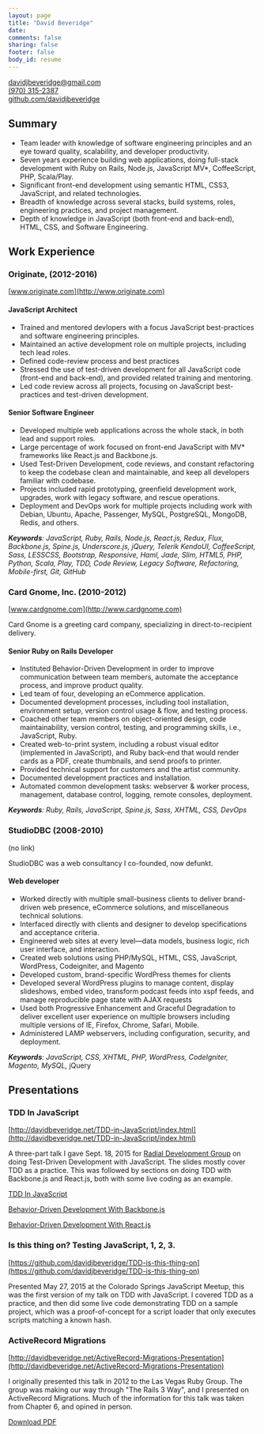 ```yaml
---
layout: page
title: "David Beveridge"
date:
comments: false
sharing: false
footer: false
body_id: resume
---
```


[davidjbeveridge@gmail.com](mailto:davidjbeveridge@gmail.com)<br />
[(970) 315-2387](tel:9703152387)<br />
[github.com/davidjbeveridge](https://github.com/davidjbeveridge)<br />

## Summary

- Team leader with knowledge of software engineering principles and an eye
  toward quality, scalability, and developer productivity.
- Seven years experience building web applications, doing full-stack development
  with Ruby on Rails, Node.js, JavaScript MV*, CoffeeScript, PHP, Scala/Play.
- Significant front-end development using semantic HTML, CSS3, JavaScript, and
  related technologies.
- Breadth of knowledge across several stacks, build systems, roles, engineering
  practices, and project management.
- Depth of knowledge in JavaScript (both front-end and back-end), HTML, CSS, and
  Software Engineering.

## Work Experience

### Originate, (2012-2016)
[www.originate.com](http://www.originate.com)

#### JavaScript Architect

- Trained and mentored devlopers with a focus JavaScript best-practices and
  software engineering principles.
- Maintained an active development role on multiple projects, including tech
  lead roles.
- Defined code-review process and best practices
- Stressed the use of test-driven development for all JavaScript code
  (front-end and back-end), and provided related training and mentoring.
- Led code review across all projects, focusing on JavaScript best-practices and
  test-driven development.

#### Senior Software Engineer

- Developed multiple web applications across the whole stack, in both lead and
  support roles.
- Large percentage of work focused on front-end JavaScript with MV* frameworks
  like React.js and Backbone.js.
- Used Test-Driven Development, code reviews, and constant refactoring to keep
  the codebase clean and maintainable, and keep all developers familiar with
  codebase.
- Projects included rapid prototyping, greenfield development work, upgrades,
  work with legacy software, and rescue operations.
- Deployment and DevOps work for multiple projects including work with Debian,
  Ubuntu, Apache, Passenger, MySQL, PostgreSQL, MongoDB, Redis, and others.

***Keywords**: JavaScript, Ruby, Rails, Node.js, React.js, Redux, Flux,
Backbone.js, Spine.js, Underscore.js, jQuery, Telerik KendoUI, CoffeeScript, Sass, LESSCSS,
Bootstrap, Responsive, Haml, Jade, Slim, HTML5, PHP, Python, Scala, Play, TDD, Code
Review, Legacy Software, Refactoring, Mobile-first, Git, GitHub*

### Card Gnome, Inc. (2010-2012)
[www.cardgnome.com](http://www.cardgnome.com)

Card Gnome is a greeting card company, specializing in direct-to-recipient delivery.

#### Senior Ruby on Rails Developer

- Instituted Behavior-Driven Development in order to improve communication
  between team members, automate the acceptance process, and improve product
  quality.
- Led team of four, developing an eCommerce application.
- Documented development processes, including tool installation, environment
  setup, version control usage & flow, and testing process.
- Coached other team members on object-oriented design, code maintainability,
  version control, testing, and programming  skills, i.e., JavaScript, Ruby.
- Created web-to-print system, including a robust visual editor (implemented in
  JavaScript), and Ruby back-end that would render cards as a PDF, create
  thumbnails, and send proofs to printer.
- Provided technical support for customers and the artist community.
- Documented development practices and installation.
- Automated common development tasks: webserver & worker process, management,
  database control, logging, remote consoles, deployment.

***Keywords**: Ruby, Rails, JavaScript, Spine.js, Sass, XHTML, CSS, DevOps*

### StudioDBC (2008-2010)
(no link)

StudioDBC was a web consultancy I co-founded, now defunkt.

#### Web developer

- Worked directly with multiple small-business clients to deliver brand-driven
  web presence, eCommerce solutions, and miscellaneous technical solutions.
- Interfaced directly with clients and designer to develop specifications and
  acceptance criteria.
- Engineered web sites at every level—data models, business logic, rich user
  interface, and interaction.
- Created web solutions using PHP/MySQL, HTML, CSS, JavaScript, WordPress,
  Codeigniter, and Magento
- Developed custom, brand-specific WordPress themes for clients
- Developed several WordPress plugins to manage content, display slideshows,
  embed video, transform podcast feeds into xspf feeds, and manage reproducible
  page state with AJAX requests
- Used both Progressive Enhancement and Graceful Degradation to deliver
  excellent user experience on multiple browsers including multiple versions of
  IE, Firefox, Chrome, Safari, Mobile.
- Administered LAMP webservers, including configuration, security, and
  deployment.

***Keywords**: JavaScript, CSS, XHTML, PHP, WordPress, CodeIgniter, Magento,
MySQL,*
jQuery

## Presentations

### TDD In JavaScript
[http://davidbeveridge.net/TDD-in-JavaScript/index.html](http://davidbeveridge.net/TDD-in-JavaScript/index.html)

A three-part talk I gave Sept. 18, 2015 for [Radial Development
Group](http://radialdevgroup.com/) on doing Test-Driven Development with
JavaScript. The slides mostly cover TDD as a practice. This was followed by
sections on doing TDD with Backbone.js and React.js, both with some live coding
as an example.

[TDD In JavaScript](http://davidbeveridge.net/TDD-in-JavaScript/index.html)

[Behavior-Driven Development With
Backbone.js](http://davidbeveridge.net/TDD-in-JavaScript/backbone-tdd.html)

[Behavior-Driven Development With
React.js](http://davidbeveridge.net/TDD-in-JavaScript/react-tdd.html)

### Is this thing on? Testing JavaScript, 1, 2, 3.
[https://github.com/davidjbeveridge/TDD-is-this-thing-on](https://github.com/davidjbeveridge/TDD-is-this-thing-on)

Presented May 27, 2015 at the Colorado Springs JavaScript Meetup, this was the
first version of my talk on TDD with JavaScript. I covered TDD as a practice,
and then did some live code demonstrating TDD on a sample project, which was a
proof-of-concept for a script loader that only executes scripts matching a known
hash. 

### ActiveRecord Migrations
[http://davidbeveridge.net/ActiveRecord-Migrations-Presentation](http://davidbeveridge.net/ActiveRecord-Migrations-Presentation)

I originally presented this talk in 2012 to the Las Vegas Ruby Group. The group
was making our way through "The Rails 3 Way", and I presented on ActiveRecord
Migrations. Much of the information for this talk was taken from Chapter 6, and
opined in person.


<a href="/downloads/david-beveridge-resume-20160910.pdf" class="resume-pdf-link hide-print">Download PDF</a>
